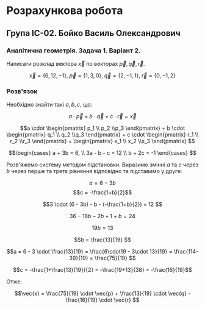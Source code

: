 # Розрахункова робота

## Група ІС-02. Бойко Василь Олександрович

### Аналітична геометрія. Задача 1. Варіант 2.

Написати розклад вектора $\vec{x}$ по векторах $\vec{p}, \vec{q}, \vec{r}$.

$$\vec{x} = \{6, 12, -1\},\;
\vec{p} = \{1, 3, 0\},\;
\vec{q} = \{2, -1, 1\},\;
\vec{r} = \{0, -1, 2\}
$$

### Розв'язок

Необхідно знайти такі $a,b,c$, що:

$$a \cdot \vec{p} + b \cdot \vec{q} + c \cdot \vec{r} = \vec{x} 
$$

$$a \cdot \begin{pmatrix} p_1 \\ p_2 \\p_3 \end{pmatrix} +
b \cdot \begin{pmatrix} q_1 \\ q_2 \\q_3 \end{pmatrix} +
c \cdot \begin{pmatrix} r_1 \\ r_2 \\r_3 \end{pmatrix} =
\begin{pmatrix} x_1 \\ x_2 \\x_3 \end{pmatrix}
$$

$$\begin{cases}
    a + 3b = 6, \\
    3a - b - c = 12 \\
    b + 2c = -1
\end{cases}
$$

Розв'яжемо систему методом підстановки. Виразимо змінні $a$ та $c$ через $b$ через перше та третє рівняння відповідно та підставимо у друге:

$$a = 6 - 3b$$
$$c = -\frac{1+b}{2}$$

$$3 \cdot (6 - 3b) - b - (-\frac{1+b}{2}) = 12
$$

$$36 -18b - 2b + 1 + b = 24
$$

$$19b = 13
$$

$$b = \frac{13}{19}
$$

$$a = 6 - 3 \cdot \frac{13}{19} = \frac{6\cdot19 - 3\cdot 13}{19} = \frac{114-39}{19} = \frac{75}{19}
$$

$$c = -\frac{1+\frac{13}{19}}{2} = -\frac{19+13}{38} = -\frac{16}{19}$$

Отже:

$$\vec{x} = \frac{75}{19} \cdot \vec{p} + \frac{13}{19} \cdot \vec{q} -\frac{16}{19} \cdot \vec{r}  
$$